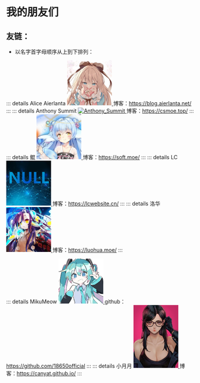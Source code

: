 # 我的朋友们

## 友链：
* 以名字首字母顺序从上到下排列：  
  
::: details Alice Aierlanta
<a href="https://blog.aierlanta.net/">
<img src="./img/Alice_Aierlanta.webp" alt="Alice_Aierlanta" width=120px height=120px>
</a>
博客：<a href="https://blog.aierlanta.net/">https://blog.aierlanta.net/</a>
:::
::: details Anthony Summit
<a href="https://csmoe.top/">
<img src="https://s2.loli.net/2024/03/23/sEgBIh8oUYLyC7z.jpg" alt="Anthony_Summit" width=120px height=120px>
</a>
博客：<a href="https://csmoe.top/">https://csmoe.top/</a>
:::
::: details 鲲
<a href="https://soft.moe/">
<img src="./img/kun.webp" alt="kun" width=120px height=120px>
</a>
博客：<a href="https://soft.moe/">https://soft.moe/</a>
:::
::: details LC
<a href="https://lcwebsite.cn/">
<img src="./img/LC.webp" alt="LC" width=120px height=120px>
</a>
博客：<a href="https://lcwebsite.cn/">https://lcwebsite.cn/</a>
:::
::: details 洛华
<a href="https://luohua.moe/">
<img src="./img/luohua.webp" alt="luohua" width=120px height=120px>
</a>
博客：<a href="https://luohua.moe/">https://luohua.moe/</a>
:::

::: details MikuMeow
<a href="https://github.com/18650official">
<img src="./img/Miku_Moew.webp" alt="Miku_Moew" width=120px height=120px>
</a>
github：<a href="https://github.com/18650official">https://github.com/18650official</a>
:::
::: details 小月月
<a href="https://blog.aierlanta.net/">
<img src="./img/canyat.webp" alt="canyat" width=120px height=168px>
</a>
博客：<a href="https://canyat.github.io/">https://canyat.github.io/</a>
:::